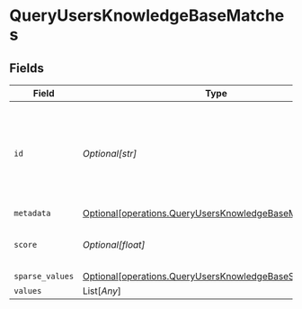 # QueryUsersKnowledgeBaseMatches


## Fields

| Field                                                                                                                      | Type                                                                                                                       | Required                                                                                                                   | Description                                                                                                                |
| -------------------------------------------------------------------------------------------------------------------------- | -------------------------------------------------------------------------------------------------------------------------- | -------------------------------------------------------------------------------------------------------------------------- | -------------------------------------------------------------------------------------------------------------------------- |
| `id`                                                                                                                       | *Optional[str]*                                                                                                            | :heavy_minus_sign:                                                                                                         | User's unique id with timestamp the data was inserted to long term memory.                                                 |
| `metadata`                                                                                                                 | [Optional[operations.QueryUsersKnowledgeBaseMetadata]](../../models/operations/queryusersknowledgebasemetadata.md)         | :heavy_minus_sign:                                                                                                         | N/A                                                                                                                        |
| `score`                                                                                                                    | *Optional[float]*                                                                                                          | :heavy_minus_sign:                                                                                                         | How close was the results to your query                                                                                    |
| `sparse_values`                                                                                                            | [Optional[operations.QueryUsersKnowledgeBaseSparseValues]](../../models/operations/queryusersknowledgebasesparsevalues.md) | :heavy_minus_sign:                                                                                                         | N/A                                                                                                                        |
| `values`                                                                                                                   | List[*Any*]                                                                                                                | :heavy_minus_sign:                                                                                                         | N/A                                                                                                                        |